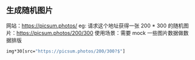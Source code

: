## 生成随机图片
网站：https://picsum.photos/
eg: 请求这个地址获得一张 200 * 300 的随机图片：https://picsum.photos/200/300
使用场景：需要 mock 一些图片数据做数据排版
```bash
img*30[src="https://picsum.photos/200/300?$"]
```
